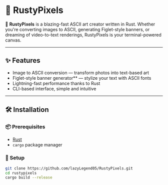 # 🦀 RustyPixels

🎨 **RustyPixels** is a blazing-fast ASCII art creator written in Rust. Whether you're converting images to ASCII, generating Figlet-style banners, or dreaming of video-to-text renderings, RustyPixels is your terminal-powered canvas.

---

## ✨ Features

- Image to ASCII conversion — transform photos into text-based art
- Figlet-style banner generator** — stylize your text with ASCII fonts
- Lightning-fast performance thanks to Rust
- CLI-based interface, simple and intuitive

---

## 🛠️ Installation

### 📦 Prerequisites

- [Rust](https://www.rust-lang.org/tools/install)
- `cargo` package manager

### 🔧 Setup

```bash
git clone https://github.com/lazyLegend05/RustyPixels.git
cd rustypixels
cargo build --release

